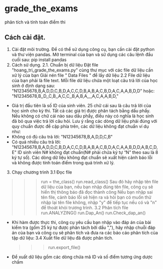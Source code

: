 # grade_the_exams
phân tích và tính toán điểm thi
## Cách cài đặt.
1. Cài đặt môi trường.
Để có thể sử dụng công cụ, bạn cần cài đặt python và thư viện pandas. Mở terminal của bạn và sử dụng các câu lệnh đầu cuối sau:
        pip install pandas
2. Cách sử dụng.
2.1. Chuẩn bị dữ liệu
  Đặt file "hoang_tri_grade_the_exams.py" cùng thư mục với các file dữ liệu cần xử lý của bạn
  Giải nén file " Data Files " để lấy dữ liệu 
2.2 
File dữ liệu của bạn phải là file text. Mỗi file dữ liệu chứa một loạt câu trả lời của học sinh ở định dạng sau:
  "N12345678,B,A,D,D,C,B,D,A,C,C,D,B,A,B,A,C,B,D,A,C,A,A,B,D,D"
hoặc:
  "N12345678,B,,D,,C,B,,A,C,C,,B,A,B,A,,,,A,C,A,A,B,D,"
- Giá trị đầu tiên là số ID của sinh viên. 25 chữ cái sau là câu trả lời của học sinh cho kỳ thi. Tất cả các giá trị được phân tách bằng dấu phẩy. Nếu không có chữ cái nào sau dấu phẩy, điều này có nghĩa là học sinh đã bỏ qua việc trả lời câu hỏi.
Lưu ý rằng các dòng dữ liệu phải đúng với quy chuẩn được đề cập phía trên, các dữ liệu không đạt chuẩn ví dụ như:
- Không có đủ câu trả lời:
  "N12345678,B,A,D,D,C,B"
- Có quá nhiều câu trả lời:
  "N12345678,B,A,D,D,C,B,D,A,C,C,D,B,A,B,A,C,B,D,A,C,A,A,B,D,D,A,B,C,D,E"
ID sinh viên N# không đạt chuẩn(N# phải chứa ký tự “N” theo sau là 8 ký tự số).
Các dòng dữ liệu không đạt chuẩn sẽ xuất hiện cảnh báo lỗi và không được tính toán điểm trong quá trình xử lý.
3. Chạy chương trình
3.1 Đọc file
  >>>run = the_class()
  >>>run.read_class()
Sau đó hãy nhập tên file dữ liệu của bạn, nếu bạn nhập đúng tên file, công cụ sẽ hiển thị thông báo đã đọc thành công
Nếu bạn nhập sai tên file, cảnh báo lỗi sẽ hiện ra và hỏi bạn có muốn thử nhập lại tên file không, nhập "y" để tiếp tục nếu có và "n" để thoát khỏi trương trình.
3.2 Phân tích file
  >>>run.ANALYZING()
  >>>run.Dap_An()
  >>>run.Check_dap_an()
- Khi hàm được thực thi, công cụ yêu cầu bạn nhập vào đáp án của bài kiểm tra (gồm 25 ký tự được phân tách bởi dấu ","), hãy nhập chuỗi đáp án của bạn và công cụ sẽ phân tích và đưa ra các báo cáo phân tích của tập dữ liệu:
3.4 Xuất file dữ liệu đã được phân tích.
  >>>run.export_file()
 - Để xuất dữ liệu gồm các dòng chứa mã ID và số điểm tương ứng dược chấm
